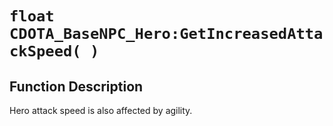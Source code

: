 # `float CDOTA_BaseNPC_Hero:GetIncreasedAttackSpeed( )`
## Function Description
Hero attack speed is also affected by agility.
